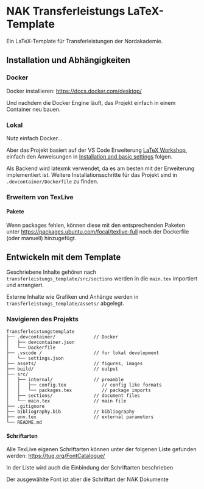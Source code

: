 # NAK Transferleistungs LaTeX-Template
Ein LaTeX-Template für Transferleistungen der Nordakademie.

## Installation und Abhängigkeiten 
### Docker
Docker installieren: https://docs.docker.com/desktop/

Und nachdem die Docker Engine läuft, das Projekt einfach in einem Container neu bauen.

### Lokal
Nutz einfach Docker...

Aber das Projekt basiert auf der VS Code Erweiterung [LaTeX Workshop](https://marketplace.visualstudio.com/items?itemName=James-Yu.latex-workshop), einfach den Anweisungen in [Installation and basic settings](https://github.com/James-Yu/LaTeX-Workshop/wiki/Install) folgen.

Als Backend wird latexmk verwendet, da es am besten mit der Erweiterung implementiert ist. Weitere Installationsschritte für das Projekt sind in `.devcontainer/Dockerfile` zu finden.

### Erweitern von TexLive

#### Pakete

Wenn packages fehlen, können diese mit den entsprechenden Paketen unter https://packages.ubuntu.com/focal/texlive-full noch der Dockerfile (oder manuell) hinzugefügt.

## Entwickeln mit dem Template

Geschriebene Inhalte gehören nach `transferleistungs_template/src/sections` werden in die `main.tex` importiert und arrangiert.

Externe Inhalte wie Grafiken und Anhänge werden in `transferleistungs_template/assets/` abgelegt.

### Navigieren des Projekts

```
Transferleistungstemplate
├── .devcontainer/              // Docker
│   ├── devcontainer.json   
│   └── Dockerfile  
├── .vscode /                   // for lokal development
│   └── settings.json
├── assets/                     // figures, images
├── build/                      // output
├── src/                        
│   ├── internal/               // preamble
│   │   ├── config.tex             // config like formats
│   │   └── packages.tex           // package imports
│   ├── sections/               // document files
│   └── main.tex                // main file
├── .gitignore  
├── bibliography.bib            // bibliography
├── env.tex                     // external parameters
└── README.md
```

#### Schriftarten

Alle TexLive eigenen Schriftarten können unter der folgenen Liste gefunden werden: https://tug.org/FontCatalogue/

In der Liste wird auch die Einbindung der Schriftarten beschrieben

Der ausgewählte Font ist aber die Schriftart der NAK Dokumente